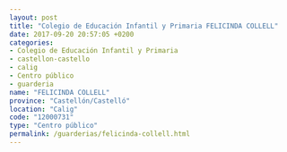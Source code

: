 ```yaml
---
layout: post
title: "Colegio de Educación Infantil y Primaria FELICINDA COLLELL"
date: 2017-09-20 20:57:05 +0200
categories:
- Colegio de Educación Infantil y Primaria
- castellon-castello
- calig
- Centro público
- guarderia
name: "FELICINDA COLLELL"
province: "Castellón/Castelló"
location: "Calig"
code: "12000731"
type: "Centro público"
permalink: /guarderias/felicinda-collell.html
---
```

